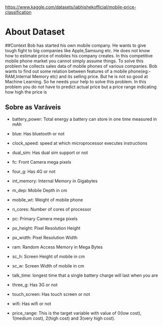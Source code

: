 https://www.kaggle.com/datasets/iabhishekofficial/mobile-price-classification

# About Dataset
##Context
Bob has started his own mobile company. He wants to give tough fight to big companies like Apple,Samsung etc.
He does not know how to estimate price of mobiles his company creates. In this competitive mobile phone market you cannot simply assume things. To solve this problem he collects sales data of mobile phones of various companies.
Bob wants to find out some relation between features of a mobile phone(eg:- RAM,Internal Memory etc) and its selling price. But he is not so good at Machine Learning. So he needs your help to solve this problem.
In this problem you do not have to predict actual price but a price range indicating how high the price is

## Sobre as Varáveis
- battery_power: Total energy a battery can store in one time measured in mAh
 
- blue: Has bluetooth or not
 
- clock_speed: speed at which microprocessor executes instructions
 
- dual_sim: Has dual sim support or not
 
- fc: Front Camera mega pixels
 
- four_g: Has 4G or not
 
- int_memory: Internal Memory in Gigabytes
 
- m_dep: Mobile Depth in cm
 
- mobile_wt: Weight of mobile phone
 
- n_cores: Number of cores of processor
 
- pc: Primary Camera mega pixels
 
- px_height: Pixel Resolution Height
 
- px_width: Pixel Resolution Width
 
- ram: Random Access Memory in Mega Bytes
 
- sc_h: Screen Height of mobile in cm
 
- sc_w: Screen Width of mobile in cm
 
- talk_time: longest time that a single battery charge will last when you are
 
- three_g: Has 3G or not
 
- touch_screen: Has touch screen or not
 
- wifi: Has wifi or not

- price_range: This is the target variable with value of 0(low cost), 1(medium cost), 2(high cost) and 3(very high cost).

